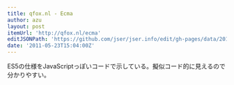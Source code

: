 ```yaml
---
title: qfox.nl - Ecma
author: azu
layout: post
itemUrl: 'http://qfox.nl/ecma'
editJSONPath: 'https://github.com/jser/jser.info/edit/gh-pages/data/2011/05/index.json'
date: '2011-05-23T15:04:00Z'
---
```

ES5の仕様をJavaScriptっぽいコードで示している。擬似コード的に見えるので分かりやすい。
